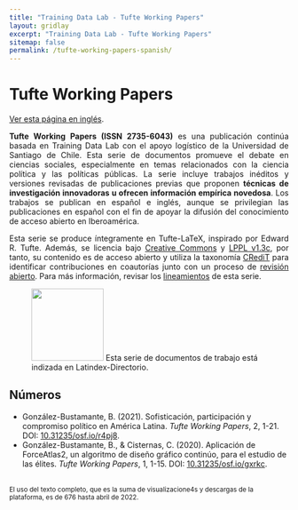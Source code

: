 ```yaml
---
title: "Training Data Lab - Tufte Working Papers"
layout: gridlay
excerpt: "Training Data Lab - Tufte Working Papers"
sitemap: false
permalink: /tufte-working-papers-spanish/
---
```


# Tufte Working Papers

<p align=" justify"><a href="/tufte-working-papers/">Ver esta página en inglés</a>.</p>

<p align=" justify"><b>Tufte Working Papers (ISSN 2735-6043)</b> es una publicación continúa basada en Training Data Lab con el apoyo logístico de la Universidad de Santiago de Chile. Esta serie de documentos promueve el debate en ciencias sociales, especialmente en temas relacionados con la ciencia política y las políticas públicas. La serie incluye trabajos inéditos y versiones revisadas de publicaciones previas que proponen <strong>técnicas de investigación innovadoras u ofrecen información empírica novedosa</strong>. Los trabajos se publican en español e inglés, aunque se privilegian las publicaciones en español con el fin de apoyar la difusión del conocimiento de acceso abierto en Iberoamérica.</p>

<p align=" justify">Esta serie se produce íntegramente en Tufte-LaTeX, inspirado por Edward R. Tufte. Además, se licencia bajo <a href="https://github.com/training-datalab/tufte-working-papers/blob/master/CCBY40.md" target="_blank">Creative Commons</a> y <a href="https://github.com/training-datalab/tufte-working-papers/blob/master/LICENSE.md" target="_blank">LPPL v1.3c</a>, por tanto, su contenido es de acceso abierto y utiliza la taxonomía <a href="/credit/">CRediT</a> para identificar contribuciones en coautorías junto con un proceso de <a href="/tufte-working-papers/open-review-spanish/">revisión abierto</a>. Para más información, revisar los <a href="/tufte-working-papers/guidelines-spanish/">lineamientos</a> de esta serie.</p>

<figure class="fourth">
  <img src="{{ site.url }}{{ site.baseurl }}/images/logos/latindex.png" style="width: 130px"> Esta serie de documentos de trabajo está indizada en Latindex-Directorio.
</figure>

## Números

<ul>
<li>González-Bustamante, B. (2021). Sofisticación, participación y compromiso político en América Latina. <em>Tufte Working Papers</em>, 2, 1-21. DOI: <a href="https://doi.org/10.31235/osf.io/r4pj8" target="_blank">10.31235/osf.io/r4pj8</a>.</li>
<li>González-Bustamante, B., & Cisternas, C. (2020). Aplicación de ForceAtlas2, un algoritmo de diseño gráfico continúo, para el estudio de las élites. <em>Tufte Working Papers</em>, 1, 1-15. DOI: <a href="https://doi.org/10.31235/osf.io/gxrkc" target="_blank">10.31235/osf.io/gxrkc</a>.</li>
</ul>
<br />
<small>El uso del texto completo, que es la suma de visualizacione4s y descargas de la plataforma, es de 676 hasta abril de 2022.</small>
